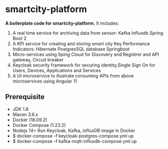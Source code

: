# smartcity-platform
__A boilerplate code  for smartcity-platform.__ 
It includes:
 1. A real time service for archiving data from sensor:
   Kafka
   Influxdb
   Spring Boot 2
 1. A KPI service for creating and storing smart city Key Performance Indicators:
   Hibernate
   PostgresSQL database
   Springboot
 1. Micro-services using Sping Cloud for Discovery and Registrer and API gateway, Circuit breaker
 1. Keycloak security framework for securing identity,Single Sign On for Users, Devices, Applications and Services  
 1. A UI microservice to illustrate consuming APIs from above microservices using Angular 11   
 
## Prerequisite
- JDK 1.8 
- Maven 3.6.x
- Docker (18.09.2)
- Docker Compose (1.23.2)
- Nodejs 14+
Run Keycloak, Kafka, influxDB image in Docker
- $ docker-compose -f keycloak-postgres-compose.yml up
- $ docker-compose -f kafka-mqtt-influxdb-compose.yml up



